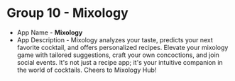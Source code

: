 # Group 10 - Mixology

- App Name - <b>Mixology</b>
- App Description - 
Mixology analyzes your taste, predicts your next favorite cocktail, and offers personalized recipes. Elevate your mixology game with tailored suggestions, craft your own concoctions, and join social events. It's not just a recipe app; it's your intuitive companion in the world of cocktails. Cheers to Mixology Hub!
